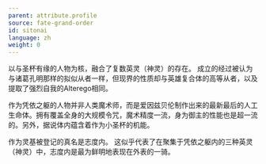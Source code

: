 ```yaml
---
parent: attribute.profile
source: fate-grand-order
id: sitonai
language: zh
weight: 0
---
```


以与圣杯有缘的人物为核，融合了复数英灵（神灵）的存在。
成立的经过被认为与诸葛孔明那样的拟似从者一样，但现界的性质却与英雄复合体的高等从者，以及提取了强烈自我的Alterego相同。

作为凭依之躯的人物并非人类魔术师，而是爱因兹贝伦制作出来的最新最后的人工生命体。拥有覆盖全身的大规模令咒，魔术精度一流，身为御主的性能也是超一流的。另外，据说体内蕴含着作为小圣杯的机能。

作为灵基被登记的真名是志度内。
这似乎代表了在聚集于凭依之躯内的三种英灵（神灵）中，志度内是最为鲜明地表现在外表的一骑。
